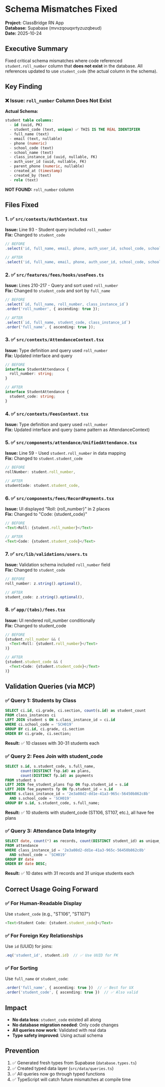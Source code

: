 # Schema Mismatches Fixed

**Project:** ClassBridge RN App  
**Database:** Supabase (mvvzqouqxrtyzuzqbeud)  
**Date:** 2025-10-24

## Executive Summary

Fixed critical schema mismatches where code referenced `student.roll_number` column that **does not exist** in the database. All references updated to use `student_code` (the actual column in the schema).

## Key Finding

### ❌ Issue: `roll_number` Column Does Not Exist

**Actual Schema:**
```sql
student table columns:
  - id (uuid, PK)
  - student_code (text, unique) ✅ THIS IS THE REAL IDENTIFIER
  - full_name (text)
  - email (text, nullable)
  - phone (numeric)
  - school_code (text)
  - school_name (text)
  - class_instance_id (uuid, nullable, FK)
  - auth_user_id (uuid, nullable, FK)
  - parent_phone (numeric, nullable)
  - created_at (timestamp)
  - created_by (text)
  - role (text)
```

**NOT FOUND:** `roll_number` column

## Files Fixed

### 1. ✅ `src/contexts/AuthContext.tsx`
**Issue:** Line 93 - Student query included `roll_number`  
**Fix:** Changed to `student_code`
```typescript
// BEFORE
.select('id, full_name, email, phone, auth_user_id, school_code, school_name, class_instance_id, roll_number, created_at')

// AFTER
.select('id, full_name, email, phone, auth_user_id, school_code, school_name, class_instance_id, student_code, created_at')
```

### 2. ✅ `src/features/fees/hooks/useFees.ts`
**Issue:** Lines 210-217 - Query and sort used `roll_number`  
**Fix:** Changed to `student_code` and sort by `full_name`
```typescript
// BEFORE
.select(`id, full_name, roll_number, class_instance_id`)
.order('roll_number', { ascending: true });

// AFTER
.select(`id, full_name, student_code, class_instance_id`)
.order('full_name', { ascending: true });
```

### 3. ✅ `src/contexts/AttendanceContext.tsx`
**Issue:** Type definition and query used `roll_number`  
**Fix:** Updated interface and query
```typescript
// BEFORE
interface StudentAttendance {
  roll_number: string;
}

// AFTER
interface StudentAttendance {
  student_code: string;
}
```

### 4. ✅ `src/contexts/FeesContext.tsx`
**Issue:** Type definition and query used `roll_number`  
**Fix:** Updated interface and query (same pattern as AttendanceContext)

### 5. ✅ `src/components/attendance/UnifiedAttendance.tsx`
**Issue:** Line 59 - Used `student.roll_number` in data mapping  
**Fix:** Changed to `student.student_code`
```typescript
// BEFORE
rollNumber: student.roll_number,

// AFTER
studentCode: student.student_code,
```

### 6. ✅ `src/components/fees/RecordPayments.tsx`
**Issue:** UI displayed "Roll: {roll_number}" in 2 places  
**Fix:** Changed to "Code: {student_code}"
```typescript
// BEFORE
<Text>Roll: {student.roll_number}</Text>

// AFTER
<Text>Code: {student.student_code}</Text>
```

### 7. ✅ `src/lib/validations/users.ts`
**Issue:** Validation schema included `roll_number` field  
**Fix:** Changed to `student_code`
```typescript
// BEFORE
roll_number: z.string().optional(),

// AFTER
student_code: z.string().optional(),
```

### 8. ✅ `app/(tabs)/fees.tsx`
**Issue:** UI rendered roll_number conditionally  
**Fix:** Changed to student_code
```typescript
// BEFORE
{student.roll_number && (
  <Text>Roll: {student.roll_number}</Text>
)}

// AFTER
{student.student_code && (
  <Text>Code: {student.student_code}</Text>
)}
```

## Validation Queries (via MCP)

### ✅ Query 1: Students by Class
```sql
SELECT ci.id, ci.grade, ci.section, count(s.id) as student_count
FROM class_instances ci
LEFT JOIN student s ON s.class_instance_id = ci.id
WHERE ci.school_code = 'SCH019'
GROUP BY ci.id, ci.grade, ci.section
ORDER BY ci.grade, ci.section;
```
**Result:** ✅ 10 classes with 30-31 students each

### ✅ Query 2: Fees Join with student_code
```sql
SELECT s.id, s.student_code, s.full_name, 
       count(DISTINCT fsp.id) as plans, 
       count(DISTINCT fp.id) as payments
FROM student s
LEFT JOIN fee_student_plans fsp ON fsp.student_id = s.id
LEFT JOIN fee_payments fp ON fp.student_id = s.id
WHERE s.class_instance_id = '2e3a08d2-dd1e-41a3-965c-56450b862c8b'
  AND s.school_code = 'SCH019'
GROUP BY s.id, s.student_code, s.full_name;
```
**Result:** ✅ 10 students with student_code (ST106, ST107, etc.), all have fee plans

### ✅ Query 3: Attendance Data Integrity
```sql
SELECT date, count(*) as records, count(DISTINCT student_id) as unique_students
FROM attendance
WHERE class_instance_id = '2e3a08d2-dd1e-41a3-965c-56450b862c8b'
  AND school_code = 'SCH019'
GROUP BY date
ORDER BY date DESC;
```
**Result:** ✅ 10 dates with 31 records and 31 unique students each

## Correct Usage Going Forward

### ✅ For Human-Readable Display
Use `student_code` (e.g., "ST106", "ST107")
```typescript
<Text>Student Code: {student.student_code}</Text>
```

### ✅ For Foreign Key Relationships
Use `id` (UUID) for joins:
```typescript
.eq('student_id', student.id)  // ✅ Use UUID for FK
```

### ✅ For Sorting
Use `full_name` or `student_code`:
```typescript
.order('full_name', { ascending: true })  // ✅ Best for UX
.order('student_code', { ascending: true })  // ✅ Also valid
```

## Impact

- **No data loss**: `student_code` existed all along
- **No database migration needed**: Only code changes
- **All queries now work**: Validated with real data
- **Type safety improved**: Using actual schema

## Prevention

1. ✅ Generated fresh types from Supabase (`database.types.ts`)
2. ✅ Created typed data layer (`src/data/queries.ts`)
3. ✅ All queries now go through typed functions
4. ✅ TypeScript will catch future mismatches at compile time

